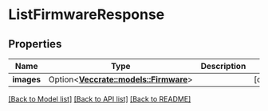 # ListFirmwareResponse

## Properties

Name | Type | Description | Notes
------------ | ------------- | ------------- | -------------
**images** | Option<[**Vec<crate::models::Firmware>**](Firmware.md)> |  | [optional]

[[Back to Model list]](../README.md#documentation-for-models) [[Back to API list]](../README.md#documentation-for-api-endpoints) [[Back to README]](../README.md)


